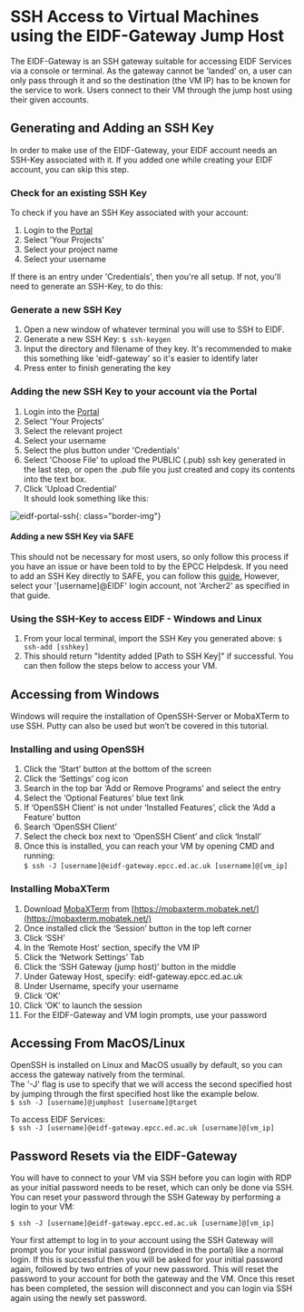 # SSH Access to Virtual Machines using the EIDF-Gateway Jump Host

<style>
.borderimg1 {
  border: 5px solid transparent;
  padding: 5px;
  /*margin: 15px;*/
  border-color: rgba(192, 192, 192, 0.1);
  border-radius: 10px;
}

.bold {
  font-weight: bold;
  color: blue;
}
</style>

The EIDF-Gateway is an SSH gateway suitable for accessing EIDF Services via a console or terminal. As the gateway cannot be 'landed' on, a user can only pass through it and so the destination (the VM IP) has to be known for the service to work. Users connect to their VM through the jump host using their given accounts.


## Generating and Adding an SSH Key

In order to make use of the EIDF-Gateway, your EIDF account needs an SSH-Key associated with it.
If you added one while creating your EIDF account, you can skip this step.

### Check for an existing SSH Key

To check if you have an SSH Key associated with your account:

1. Login to the [Portal](https://portal.eidf.ac.uk)
1. Select 'Your Projects'
1. Select your project name
1. Select your username

If there is an entry under 'Credentials', then you're all setup.
If not, you'll need to generate an SSH-Key, to do this:

### Generate a new SSH Key

1. Open a new window of whatever terminal you will use to SSH to EIDF.
1. Generate a new SSH Key: ```$ ssh-keygen```
1. Input the directory and filename of they key. It's recommended to make this something like 'eidf-gateway' so it's easier to identify later
1. Press enter to finish generating the key

### Adding the new SSH Key to your account via the Portal

1. Login into the [Portal](https://portal.eidf.ac.uk)
1. Select 'Your Projects'
1. Select the relevant project
1. Select your username
1. Select the plus button under  'Credentials'
1. Select 'Choose File' to upload the PUBLIC (.pub) ssh key generated in the last step, or open the <ssh-key>.pub file you just created and copy its contents into the text box.
1. Click 'Upload Credential'  <br> It should look something like this:

![eidf-portal-ssh](/eidf-docs/images/access/eidf-portal-ssh.png){: class="border-img"}

#### Adding a new SSH Key via SAFE

This should not be necessary for most users, so only follow this process if you have an issue or have been told to by the EPCC Helpdesk.
If you need to add an SSH Key directly to SAFE, you can follow this [guide.](https://epcced.github.io/safe-docs/safe-for-users/#how-to-add-an-ssh-public-key-to-your-account)
However, select your '[username]@EIDF' login account, not 'Archer2' as specified in that guide.

### Using the SSH-Key to access EIDF - Windows and Linux

1. From your local terminal, import the SSH Key you generated above: ```$ ssh-add [sshkey]```
1. This should return "Identity added [Path to SSH Key]" if successful. You can then follow the steps below to access your VM.

## Accessing from Windows

Windows will require the installation of OpenSSH-Server or MobaXTerm to use SSH. Putty can also be used but won’t be covered in this tutorial.

### Installing and using OpenSSH

1. Click the ‘Start’ button at the bottom of the screen
1. Click the ‘Settings’ cog icon
1. Search in the top bar ‘Add or Remove Programs’ and select the entry
1. Select the ‘Optional Features’ blue text link
1. If ‘OpenSSH Client’ is not under ‘Installed Features’, click the ‘Add a Feature’ button
1. Search ‘OpenSSH Client’
1. Select the check box next to ‘OpenSSH Client’ and click ‘Install’
1. Once this is installed, you can reach your VM by opening CMD and running: <br> ```$ ssh -J [username]@eidf-gateway.epcc.ed.ac.uk [username]@[vm_ip]```

### Installing MobaXTerm

1. Download [MobaXTerm](https://mobaxterm.mobatek.net/) from [https://mobaxterm.mobatek.net/](https://mobaxterm.mobatek.net/)
1. Once installed click the ‘Session’ button in the top left corner
1. Click ‘SSH’
1. In the ‘Remote Host’ section, specify the VM IP
1. Click the ‘Network Settings’ Tab
1. Click the ‘SSH Gateway (jump host)’ button in the middle
1. Under Gateway Host, specify: eidf-gateway.epcc.ed.ac.uk
1. Under Username, specify your username
1. Click ‘OK’
1. Click ‘OK’ to launch the session
1. For the EIDF-Gateway and VM login prompts, use your password

## Accessing From MacOS/Linux

OpenSSH is installed on Linux and MacOS usually by default, so you can access the gateway natively from the terminal. <br>
The '-J' flag is use to specify that we will access the second specified host by jumping through the first specified host like the example below.<br> ```$ ssh -J [username]@jumphost [username]@target```

To access EIDF Services: <br> ```$ ssh -J [username]@eidf-gateway.epcc.ed.ac.uk [username]@[vm_ip]```

## Password Resets via the EIDF-Gateway
You will have to connect to your VM via SSH before you can login with RDP as your initial password needs to be reset, which can only be done via SSH. You can reset your password through the SSH Gateway by performing a login to your VM:

```$ ssh -J [username]@eidf-gateway.epcc.ed.ac.uk [username]@[vm_ip]```


Your first attempt to log in to your account using the SSH Gateway will prompt you for your initial password (provided in the portal) like a normal login. If this is successful then you will be asked for your initial password again, followed by two entries of your new password. This will reset the password to your account for both the gateway and the VM. Once this reset has been completed, the session will disconnect and you can login via SSH again using the newly set password.
